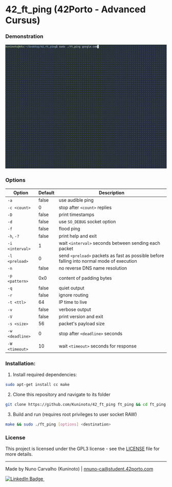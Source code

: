 # 42_ft_ping (42Porto - Advanced Cursus)

### Demonstration

![ft_ping demonstration](./extras/demonstration.gif)

### Options
| Option | Default | Description |
|--------|---------|-------------|
| `-a` | false | use audible ping |
| `-c <count>` | 0 | stop after `<count>` replies |
| `-D` | false | print timestamps |
| `-d` | false | use `SO_DEBUG` socket option |
| `-f` | false | flood ping |
| `-h`, `-?` | false | print help and exit |
| `-i <interval>` | 1 | wait `<interval>` seconds between sending each packet |
| `-l <preload>` | 0 | send `<preload>` packets as fast as possible before falling into normal mode of execution |
| `-n` | false | no reverse DNS name resolution |
| `-p <pattern>` | 0x0 | content of padding bytes |
| `-q` | false | quiet output |
| `-r` | false | ignore routing |
| `-t <ttl>` | 64 | IP time to live |
| `-v` | false | verbose output |
| `-V` | false | print version and exit |
| `-s <size>` | 56 | packet's payload size |
| `-w <deadline>` | 0 | stop after `<deadline>` seconds |
| `-W <timeout>` | 10 | wait `<timeout>` seconds for response |

### Installation:
1. Install required dependencies:
```bash
sudo apt-get install cc make
```

2. Clone this repository and navigate to its folder
```bash
git clone https://github.com/Kuninoto/42_ft_ping ft_ping && cd ft_ping
```

3. Build and run (requires root privileges to user socket RAW)
```bash
make && sudo ./ft_ping [options] <destination>
```

### License

This project is licensed under the GPL3 license - see the [LICENSE](LICENSE) file for more details.

---
Made by Nuno Carvalho (Kuninoto) | nnuno-ca@student.42porto.com  
<div id="badge"> <a href="https://www.linkedin.com/in/nuno-carvalho-218822247"/> <img src="https://img.shields.io/badge/LinkedIn-blue?style=for-the-badge&logo=linkedin&logoColor=white" alt="LinkedIn Badge"/>&nbsp;
